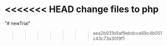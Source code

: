 <<<<<<< HEAD
change files to php
=======
"# newTrial" 
>>>>>>> aea2b931b9af9ebdcce69c4b051c43c73a30f9f1
